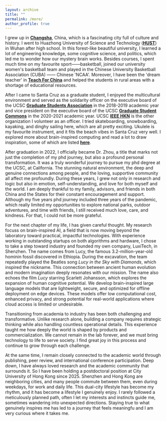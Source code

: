 ```yaml
---
layout: archive
title: ""
permalink: /more/
author_profile: true
---
```

I grew up in <b>[Changsha](https://en.wikipedia.org/wiki/Changsha)</b>, China, which is a fascinating city full of culture and history. 
I went to Huazhong University of Science and Technology (<b>[HUST](https://en.wikipedia.org/wiki/Huazhong_University_of_Science_and_Technology)</b>) 
in Wuhan after high school. 
In this forest-like beautiful university, I learned a lot of engineering knowledge, some cognitive science, and politics, 
which led me to wonder how our mystery brain works. Besides courses, I spent much time on my favourite sport——basketball, 
joined our university women's basketball team and played in the Chinese University Basketball Association (CUBA) —— Chinese 'NCAA'. 
Moreover, I have been the 'dream teacher' in <b>[Teach For China](https://chinadevelopmentbrief.cn/ngos/teach-for-china/)</b>
and helped the students in rural areas with a shortage of educational resources.

After I came to Santa Cruz as a graduate student, 
I enjoyed the multicultural environment and served as the solidarity officer on the executive board of the UCSC 
<b>[Graduate Students Association](https://gsa.ucsc.edu/about/executive-board/executive-board-2018-2019/)</b> in the 2018-2019 academic year
and vice president on the executive board of the UCSC <b>[Graduate Student Commons](https://gradcommons.ucsc.edu/governance/)</b> in the 2020-2021 academic year. 
UCSC <b>[IEEE HKN](https://ieeehkn.sites.ucsc.edu/)</b> is the other organization I volunteer as an officer. 
I tried skateboarding, snowboarding, kayaking, and dinghy sailing here, which are all pretty exciting.
Ukulele is my favourite instrument, and it fits the beach vibes in Santa Cruz very well.
I explored more about brain-inspired computing and read a lot to draw inspiration,
some of which are listed <b>[here](https://pengzhouzp.github.io/theories/)</b>.

After graduation in 2022, I officially became Dr. Zhou, a title that marks not just the completion of my phd journey, but also a profound personal transformation. It was a truly wonderful journey to pursue my phd degree at the UCSC, at California. The stunning natural environment, the deep and genuine connections among people, and the loving, supportive community all affect me profoundly. During these years, I grew not only in research and logic but also in emotion, self-understanding, and love for both myself and the world. I am deeply thankful to my family, advisors, and friends in both China and the States for their constant encouragement and support. Although my five years phd journey included three years of the pandemic, which really limited my opportunities to explore national parks, outdoor adventures, and time with friends, I still received much love, care, and kindness. For that, I could not be more grateful.

For the next chapter of my life, I has given careful thought. My research focuss on brain-inspired AI, a field that is now moving beyond the laboratory toward practical, impactful technologies. With experience working in outstanding startups on both algorithms and hardware, I chose to take a step toward industry and founded my own company, LuxiTech, in Shenzhen. The name comes from Lucy, the famous 3.2-million-year-old hominin fossil discovered in Ethiopia. During the excavation, the team repeatedly played the Beatles song *Lucy in the Sky with Diamonds*, which inspired the nickname. This connection between ancient human evolution and modern imagination deeply resonates with our mission. The name also echoes the film *Lucy* starring Scarlett Johansson, which explores the expansion of human cognitive potential. We develop brain-inspired large language models that are lightweight, secure, and optimized for offline deployment on edge devices. These models offer low computational cost, enhanced privacy, and strong potential for real-world applications where cloud access is limited or undesirable.

Transitioning from academia to industry has been both challenging and transformative. Unlike research alone, building a company requires strategic thinking while also handling countless operational details. This experience taught me how deeply the world is shaped by products and commercialization. We cannot remain in the lab forever, and we must bring technology to life to serve society. I find great joy in this process and continue to grow through each challenge.

At the same time, I remain closely connected to the academic world through publishing, peer review, and international conference participation. Deep down, I have always loved research and the academic community that surrounds it. So I have been holding a postdoctoral position at City University of Hong Kong since 2025. Shenzhen and Hong Kong are neighboring cities, and many people commute between them, even during weekdays, for work and daily life. This dual-city lifestyle has become my rhythm, and it has become a lifestyle I genuinely enjoy. I rarely followed a meticulously planned path, often I let my interests and instincts guide me, sometimes wandering into unexpected directions. Staying true to what genuinely inspires me has led to a journey that feels meaningfu and I am very curious where it takes me. 
